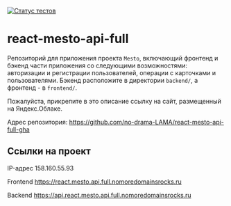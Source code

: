 [![Статус тестов](../../actions/workflows/tests.yml/badge.svg)](../../actions/workflows/tests.yml)

# react-mesto-api-full
Репозиторий для приложения проекта `Mesto`, включающий фронтенд и бэкенд части приложения со следующими возможностями: авторизации и регистрации пользователей, операции с карточками и пользователями. Бэкенд расположите в директории `backend/`, а фронтенд - в `frontend/`. 
  
Пожалуйста, прикрепите в это описание ссылку на сайт, размещенный на Яндекс.Облаке.

Адрес репозитория: https://github.com/no-drama-LAMA/react-mesto-api-full-gha

## Ссылки на проект

IP-адрес 158.160.55.93

Frontend https://react.mesto.api.full.nomoredomainsrocks.ru

Backend https://api.react.mesto.api.full.nomoredomainsrocks.ru
